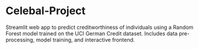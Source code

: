# Celebal-Project
Streamlit web app to predict creditworthiness of individuals using a Random Forest model trained on the UCI German Credit dataset. Includes data pre-processing, model training, and interactive frontend.
